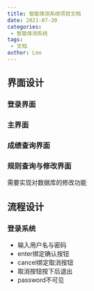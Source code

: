 ```yaml
---
title: 智能体测系统项目文档
date: 2021-07-30
categories:
 - 智能体测系统
tags:
 - 文档
author: Leo
---
```

## 界面设计
### 登录界面
### 主界面
### 成绩查询界面
### 规则查询与修改界面
需要实现对数据库的修改功能
## 流程设计
### 登录系统
- 输入用户名与密码
- enter绑定确认按钮
- cancel绑定取消按钮
- 取消按钮按下后退出
- password不可见
### 